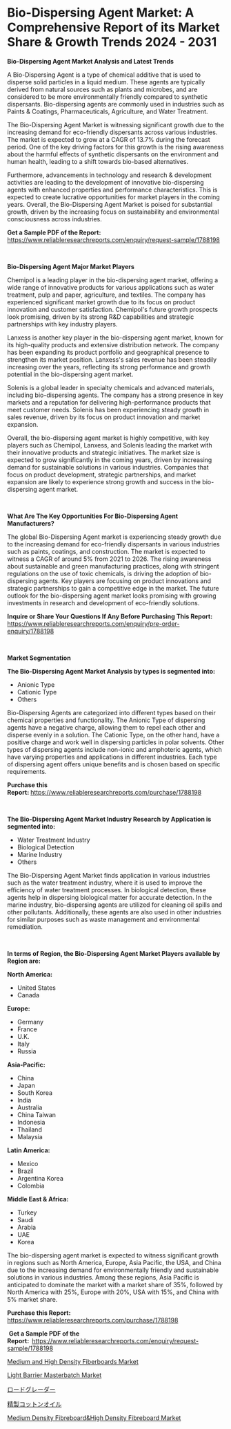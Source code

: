 <p><h1>Bio-Dispersing Agent Market: A Comprehensive Report of its Market Share & Growth Trends 2024 - 2031</h1></p><p><strong>Bio-Dispersing Agent Market Analysis and Latest Trends</strong></p>
<p><p>A Bio-Dispersing Agent is a type of chemical additive that is used to disperse solid particles in a liquid medium. These agents are typically derived from natural sources such as plants and microbes, and are considered to be more environmentally friendly compared to synthetic dispersants. Bio-dispersing agents are commonly used in industries such as Paints & Coatings, Pharmaceuticals, Agriculture, and Water Treatment.</p><p>The Bio-Dispersing Agent Market is witnessing significant growth due to the increasing demand for eco-friendly dispersants across various industries. The market is expected to grow at a CAGR of 13.7% during the forecast period. One of the key driving factors for this growth is the rising awareness about the harmful effects of synthetic dispersants on the environment and human health, leading to a shift towards bio-based alternatives.</p><p>Furthermore, advancements in technology and research & development activities are leading to the development of innovative bio-dispersing agents with enhanced properties and performance characteristics. This is expected to create lucrative opportunities for market players in the coming years. Overall, the Bio-Dispersing Agent Market is poised for substantial growth, driven by the increasing focus on sustainability and environmental consciousness across industries.</p></p>
<p><strong>Get a Sample PDF of the Report:&nbsp;</strong> <a href="https://www.reliableresearchreports.com/enquiry/request-sample/1788198">https://www.reliableresearchreports.com/enquiry/request-sample/1788198</a></p>
<p>&nbsp;</p>
<p><strong>Bio-Dispersing Agent Major Market Players</strong></p>
<p><p>Chemipol is a leading player in the bio-dispersing agent market, offering a wide range of innovative products for various applications such as water treatment, pulp and paper, agriculture, and textiles. The company has experienced significant market growth due to its focus on product innovation and customer satisfaction. Chemipol's future growth prospects look promising, driven by its strong R&D capabilities and strategic partnerships with key industry players.</p><p>Lanxess is another key player in the bio-dispersing agent market, known for its high-quality products and extensive distribution network. The company has been expanding its product portfolio and geographical presence to strengthen its market position. Lanxess's sales revenue has been steadily increasing over the years, reflecting its strong performance and growth potential in the bio-dispersing agent market.</p><p>Solenis is a global leader in specialty chemicals and advanced materials, including bio-dispersing agents. The company has a strong presence in key markets and a reputation for delivering high-performance products that meet customer needs. Solenis has been experiencing steady growth in sales revenue, driven by its focus on product innovation and market expansion.</p><p>Overall, the bio-dispersing agent market is highly competitive, with key players such as Chemipol, Lanxess, and Solenis leading the market with their innovative products and strategic initiatives. The market size is expected to grow significantly in the coming years, driven by increasing demand for sustainable solutions in various industries. Companies that focus on product development, strategic partnerships, and market expansion are likely to experience strong growth and success in the bio-dispersing agent market.</p></p>
<p>&nbsp;</p>
<p><strong>What Are The Key Opportunities For Bio-Dispersing Agent Manufacturers?</strong></p>
<p><p>The global Bio-Dispersing Agent market is experiencing steady growth due to the increasing demand for eco-friendly dispersants in various industries such as paints, coatings, and construction. The market is expected to witness a CAGR of around 5% from 2021 to 2026. The rising awareness about sustainable and green manufacturing practices, along with stringent regulations on the use of toxic chemicals, is driving the adoption of bio-dispersing agents. Key players are focusing on product innovations and strategic partnerships to gain a competitive edge in the market. The future outlook for the bio-dispersing agent market looks promising with growing investments in research and development of eco-friendly solutions.</p></p>
<p><strong>Inquire or Share Your Questions If Any Before Purchasing This Report:</strong> <a href="https://www.reliableresearchreports.com/enquiry/pre-order-enquiry/1788198">https://www.reliableresearchreports.com/enquiry/pre-order-enquiry/1788198</a></p>
<p>&nbsp;</p>
<p><strong>Market Segmentation</strong></p>
<p><strong>The Bio-Dispersing Agent Market Analysis by types is segmented into:</strong></p>
<p><ul><li>Anionic Type</li><li>Cationic Type</li><li>Others</li></ul></p>
<p><p>Bio-Dispersing Agents are categorized into different types based on their chemical properties and functionality. The Anionic Type of dispersing agents have a negative charge, allowing them to repel each other and disperse evenly in a solution. The Cationic Type, on the other hand, have a positive charge and work well in dispersing particles in polar solvents. Other types of dispersing agents include non-ionic and amphoteric agents, which have varying properties and applications in different industries. Each type of dispersing agent offers unique benefits and is chosen based on specific requirements.</p></p>
<p><strong>Purchase this Report:&nbsp;</strong><a href="https://www.reliableresearchreports.com/purchase/1788198">https://www.reliableresearchreports.com/purchase/1788198</a></p>
<p>&nbsp;</p>
<p><strong>The Bio-Dispersing Agent Market Industry Research by Application is segmented into:</strong></p>
<p><ul><li>Water Treatment Industry</li><li>Biological Detection</li><li>Marine Industry</li><li>Others</li></ul></p>
<p><p>The Bio-Dispersing Agent Market finds application in various industries such as the water treatment industry, where it is used to improve the efficiency of water treatment processes. In biological detection, these agents help in dispersing biological matter for accurate detection. In the marine industry, bio-dispersing agents are utilized for cleaning oil spills and other pollutants. Additionally, these agents are also used in other industries for similar purposes such as waste management and environmental remediation.</p></p>
<p>&nbsp;</p>
<p><strong>In terms of Region, the Bio-Dispersing Agent Market Players available by Region are:</strong></p>
<p>
    <p> <strong> North America: </strong>
        <ul>
            <li>United States</li>
            <li>Canada</li>
        </ul>
        </p> 
    <p> <strong> Europe: </strong>
        <ul>
            <li>Germany</li>
            <li>France</li>
            <li>U.K.</li>
            <li>Italy</li>
            <li>Russia</li>
        </ul>
        </p> 
    <p> <strong> Asia-Pacific: </strong>
        <ul>
            <li>China</li>
            <li>Japan</li>
            <li>South Korea</li>
            <li>India</li>
            <li>Australia</li>
            <li>China Taiwan</li>
            <li>Indonesia</li>
            <li>Thailand</li>
            <li>Malaysia</li>
        </ul>
        </p> 
    <p> <strong> Latin America: </strong>
        <ul>
            <li>Mexico</li>
            <li>Brazil</li>
            <li>Argentina Korea</li>
            <li>Colombia</li>
        </ul>
        </p> 
    <p> <strong> Middle East & Africa: </strong>
        <ul>
            <li>Turkey</li>
            <li>Saudi</li>
            <li>Arabia</li>
            <li>UAE</li>
            <li>Korea</li>
        </ul>
    </p>
    </p>
<p><p>The bio-dispersing agent market is expected to witness significant growth in regions such as North America, Europe, Asia Pacific, the USA, and China due to the increasing demand for environmentally friendly and sustainable solutions in various industries. Among these regions, Asia Pacific is anticipated to dominate the market with a market share of 35%, followed by North America with 25%, Europe with 20%, USA with 15%, and China with 5% market share.</p></p>
<p><strong>Purchase this Report: </strong><a href="https://www.reliableresearchreports.com/purchase/1788198">https://www.reliableresearchreports.com/purchase/1788198</a></p>
<p>&nbsp;<strong>Get a Sample PDF of the Report:&nbsp;&nbsp;</strong><a href="https://www.reliableresearchreports.com/enquiry/request-sample/1788198">https://www.reliableresearchreports.com/enquiry/request-sample/1788198</a></p>
<p><strong></strong></p>
<p><p><a href="https://issuu.com/reportprime-2/docs/medium-and-high-density-fiberboards-market-size-20">Medium and High Density Fiberboards Market</a></p><p><a href="https://github.com/jj19131/Market-Research-Report-List-1/blob/main/light-barrier-masterbatch-market.md">Light Barrier Masterbatch Market</a></p><p><a href="https://github.com/dzy793153605/Market-Research-Report-List-1/blob/main/2389846867.md">ロードグレーダー</a></p><p><a href="https://github.com/oafhukehf4709715/Market-Research-Report-List-1/blob/main/2692361866.md">精製コットンオイル</a></p><p><a href="https://issuu.com/reportprime-2/docs/medium-density-fibreboardhigh-density-fibreboard-m">Medium Density Fibreboard&High Density Fibreboard Market</a></p></p>